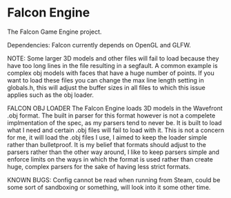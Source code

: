 # Falcon Engine
The Falcon Game Engine project.

Dependencies:
Falcon currently depends on OpenGL and GLFW.

NOTE:
Some larger 3D models and other files will fail to load because they have
too long lines in the file resulting in a segfault. A common example is
complex obj models with faces that have a huge number of points. If you
want to load these files you can change the max line length setting in
globals.h, this will adjust the buffer sizes in all files to which this
issue applies such as the obj loader.

FALCON OBJ LOADER
The Falcon Engine loads 3D models in the Wavefront .obj format.
The built in parser for this format however is not a compelete
implmentation of the spec, as my parsers tend to never be. It is
built to load what I need and certain .obj files will fail to load
with it. This is not a concern for me, it will load the .obj files
I use, I aimed to keep the loader simple rather than bulletproof.
It is my belief that formats should adjust to the parsers rather
than the other way around, I like to keep parsers simple and
enforce limits on the ways in which the format is used rather than
create huge, complex parsers for the sake of having less strict
formats.

KNOWN BUGS:
Config cannot be read when running from Steam, could be some sort of
sandboxing or something, will look into it some other time.
